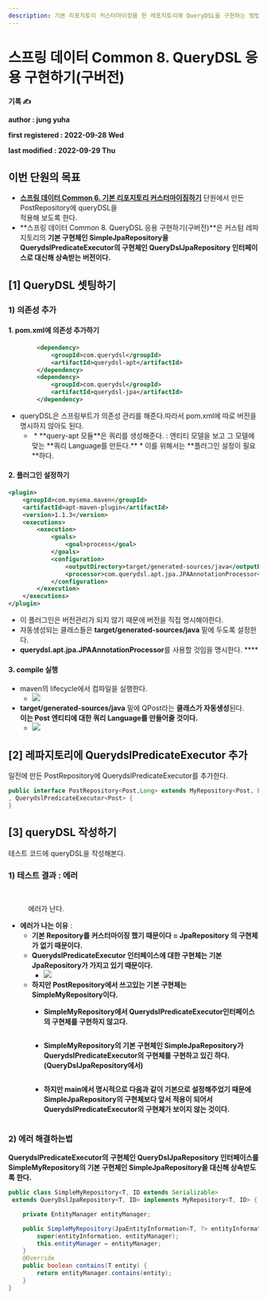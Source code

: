 ```yaml
---
description: 기본 리포지토리 커스터마이징을 한 레포지토리에 QueryDSL을 구현하는 방법
---
```


# 스프링 데이터 Common 8. QueryDSL 응용 구현하기(구버전)

**기록 ✍️**

**author : jung yuha**

**first registered : 2022-09-28 Wed**

**last modified : 2022-09-29 Thu**

## 이번 단원의 목표

* [**스프링 데이터 Common 6. 기본 리포지토리 커스터마이징하기**](../common/common-6..md) 단원에서 만든 PostRepository에 queryDSL을\
  적용해 보도록 한다.
* **스프링 데이터 Common 8. QueryDSL 응용 구현하기(구버전)**은 커스텀 레파지토리의 **기본 구현체인 SimpleJpaRepository을 QuerydslPredicateExecutor의 구현체인 QueryDslJpaRepository 인터페이스로 대신해 상속받는 버전이다.**

## \[1] QueryDSL 셋팅하기

### 1) 의존성 추가

#### 1. pom.xml에 의존성 추가하기

```xml
        <dependency>
            <groupId>com.querydsl</groupId>
            <artifactId>querydsl-apt</artifactId>
        </dependency>
        <dependency>
            <groupId>com.querydsl</groupId>
            <artifactId>querydsl-jpa</artifactId>
        </dependency>
```

* queryDSL은 스프링부트가 의존성 관리를 해준다.따라서 pom.xml에 따로 버전을 명시하지 않아도 된다.
  * <img src="../.gitbook/assets/image (30) (1).png" alt="" data-size="original">
    * **query-apt 모듈**은 쿼리를 생성해준다. :  엔티티 모델을 보고 그 모델에 맞는 **쿼리 Language를 만든다.**
      * 이를 위해서는 **플러그인 설정이 필요**하다.&#x20;

#### 2. 플러그인 설정하기

```xml
<plugin>
    <groupId>com.mysema.maven</groupId>
    <artifactId>apt-maven-plugin</artifactId>
    <version>1.1.3</version>
    <executions>
        <execution>
            <goals>
                <goal>process</goal>
            </goals>
            <configuration>
                <outputDirectory>target/generated-sources/java</outputDirectory>
                <processor>com.querydsl.apt.jpa.JPAAnnotationProcessor</processor>
            </configuration>
        </execution>
    </executions>
</plugin>
```

* 이 플러그인은 버전관리가 되지 않기 때문에 버전을 직접 명시해야한다.
* 자동생성되는 클래스들은 **target/generated-sources/java** 밑에 두도록 설정한다.
* **querydsl.apt.jpa.JPAAnnotationProcessor**를 사용할 것임을 명시한다. ****&#x20;

#### 3. compile 실행

* maven의 lifecycle에서 컴파일을 실행한다.
  * ![](<../.gitbook/assets/image (6) (2).png>)
* **target/generated-sources/java** 밑에 QPost라는 **클래스가 자동생성**된다.\
  **이는 Post 엔티티에 대한 쿼리 Language를 만들어줄 것이다.**
  * ![](<../.gitbook/assets/image (1) (5).png>)

## \[2] 레파지토리에 **QuerydslPredicateExecutor 추가**

일전에 만든 PostRepository에 QuerydslPredicateExecutor를 추가한다.

```java
public interface PostRepository<Post,Long> extends MyRepository<Post, Long>
, QuerydslPredicateExecutor<Post> {
}
```

## \[3] queryDSL 작성하기

테스트 코드에 queryDSL을 작성해본다.

### 1) 테스트 결과 : 에러

<figure><img src="../.gitbook/assets/image (3) (1).png" alt=""><figcaption></figcaption></figure>

<figure><img src="../.gitbook/assets/image (33) (1).png" alt=""><figcaption><p> 에러가 난다.</p></figcaption></figure>

* **에러가 나는 이유** :&#x20;
  * **기본 Repository를 커스터마이징 했기 때문이다 = JpaRepository 의 구현체가 없기 때문이다.**
  * **QuerydslPredicateExecutor 인터페이스에 대한 구현체는 기본 JpaRepository가 가지고 있기 때문이다.**
    * ****![](<../.gitbook/assets/image (25).png>)****
  * **하지만 PostRepository에서 쓰고있는 기본 구현체는 SimpleMyRepository이다.**
    *   **SimpleMyRepository에서 QuerydslPredicateExecutor인터페이스의 구현체를 구현하지 않고다.**

        <figure><img src="../.gitbook/assets/image (27) (1).png" alt=""><figcaption></figcaption></figure>
    *   **SimpleMyRepository의 기본 구현체인 SimpleJpaRepository가**\
        **QuerydslPredicateExecutor의 구현체를 구현하고 있긴 하다.(QueryDslJpaRepository에서)**

        <figure><img src="../.gitbook/assets/image (29).png" alt=""><figcaption></figcaption></figure>
    *   **하지만 main에서 명시적으로 다음과 같이 기본으로 설정해주었기 때문에 SimpleJpaRepository의 구현체보다 앞서 적용이 되어서 QuerydslPredicateExecutor의 구현체가 보이지 않는 것이다.**

        <figure><img src="../.gitbook/assets/image (17).png" alt=""><figcaption></figcaption></figure>

### 2) 에러 해결하는법

**QuerydslPredicateExecutor의 구현체인 QueryDslJpaRepository 인터페이스를 SimpleMyRepository의 기본 구현체인 SimpleJpaRepository을 대신해 상속받도록 한다.**

```java
public class SimpleMyRepository<T, ID extends Serializable>
 extends QueryDslJpaRepository<T, ID> implements MyRepository<T, ID> {

    private EntityManager entityManager;

    public SimpleMyRepository(JpaEntityInformation<T, ?> entityInformation, EntityManager entityManager) {
        super(entityInformation, entityManager);
        this.entityManager = entityManager;
    }
    @Override
    public boolean contains(T entity) {
        return entityManager.contains(entity);
    }
}
```
